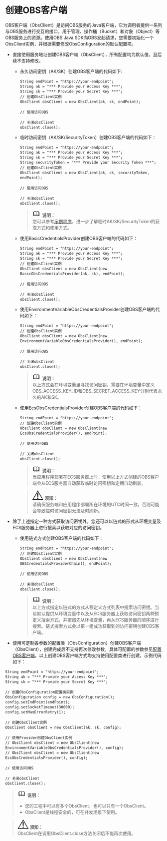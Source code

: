 # 创建OBS客户端<a name="obs_21_0202"></a>

OBS客户端（ObsClient）是访问OBS服务的Java客户端，它为调用者提供一系列与OBS服务进行交互的接口，用于管理、操作桶（Bucket）和对象（Object）等OBS服务上的资源。使用OBS Java SDK向OBS发起请求，您需要初始化一个ObsClient实例，并根据需要修改ObsConfiguration的默认配置项。

-   直接使用服务地址创建OBS客户端（ObsClient），所有配置均为默认值，且后续不支持修改。
    -   永久访问密钥（AK/SK）创建OBS客户端的代码如下:

        ```
        String endPoint = "https://your-endpoint";
        String ak = "*** Provide your Access Key ***";
        String sk = "*** Provide your Secret Key ***";
        // 创建ObsClient实例
        ObsClient obsClient = new ObsClient(ak, sk, endPoint);
         
        // 使用访问OBS
                
        // 关闭obsClient
        obsClient.close();
        ```

    -   临时访问密钥（AK/SK/SecurityToken）创建OBS客户端的代码如下：

        ```
        String endPoint = "https://your-endpoint";
        String ak = "*** Provide your Access Key ***";
        String sk = "*** Provide your Secret Key ***";
        String securityToken = "*** Provide your Security Token ***"; 
        // 创建ObsClient实例
        ObsClient obsClient = new ObsClient(ak, sk, securityToken, endPoint);
         
        // 使用访问OBS
                
        // 关闭obsClient
        obsClient.close();
        ```

        >![](public_sys-resources/icon-note.gif) **说明：**   
        >您可以参考[示例程序](示例程序.md)，进一步了解临时AK/SK/SecurityToken的获取方式和使用方式。  


    -   使用BasicCredentialsProvider创建OBS客户端的代码如下：

        ```
        String endPoint = "https://your-endpoint";
        String ak = "*** Provide your Access Key ***";
        String sk = "*** Provide your Secret Key ***";
        // 创建ObsClient实例
        ObsClient obsClient = new ObsClient(new BasicObsCredentialsProvider(ak, sk), endPoint);
         
        // 使用访问OBS
                
        // 关闭obsClient
        obsClient.close();
        ```

    -   使用EnvironmentVariableObsCredentialsProvider创建OBS客户端的代码如下：

        ```
        String endPoint = "https://your-endpoint";
        // 创建ObsClient实例
        ObsClient obsClient = new ObsClient(new EnvironmentVariableObsCredentialsProvider(), endPoint);
         
        // 使用访问OBS
                
        // 关闭obsClient
        obsClient.close();
        ```

        >![](public_sys-resources/icon-note.gif) **说明：**   
        >以上方式会在环境变量里寻找访问密钥，需要在环境变量中定义OBS\_ACCESS\_KEY\_ID和OBS\_SECRET\_ACCESS\_KEY分别代表永久的AK和SK。  

    -   使用EcsObsCredentialsProvider创建OBS客户端的代码如下：

        ```
        String endPoint = "https://your-endpoint";
        // 创建ObsClient实例
        ObsClient obsClient = new ObsClient(new EcsObsCredentialsProvider(), endPoint);
         
        // 使用访问OBS
                
        // 关闭obsClient
        obsClient.close();
        ```

        >![](public_sys-resources/icon-note.gif) **说明：**   
        >当应用程序部署在ECS服务器上时，使用以上方式创建的OBS客户端会从ECS服务器自动获取临时访问密钥和定期自动刷新。  

        >![](public_sys-resources/icon-notice.gif) **须知：**   
        >请确保服务端和应用程序部署所在环境的UTC时间一致，否则可能会导致临时访问密钥无法及时刷新。  



-   除了上述指定一种方式获取访问密钥外，您还可以以链式的形式从环境变量及ECS服务器上进行搜索以获取对应的访问密钥。
    -   使用链式方式创建OBS客户端的代码如下：

        ```
        String endPoint = "https://your-endpoint";
        // 创建ObsClient实例
        ObsClient obsClient = new ObsClient(new OBSCredentialsProviderChain(), endPoint);
         
        // 使用访问OBS
                
        // 关闭obsClient
        obsClient.close();
        ```

        >![](public_sys-resources/icon-note.gif) **说明：**   
        >以上方式指定以链式的方式从预定义方式列表中搜索访问密钥。当前默认提供从环境变量中以及从ECS服务器上获取访问密钥两种预定义搜索方式，并按照先从环境变量，再从ECS服务器的顺序进行搜索。链式搜索方式会以第一组成功获取到的访问密钥创建OBS客户端。  


-   使用可定制各参数的配置类（ObsConfiguration）创建OBS客户端（ObsClient），创建完成后不支持再次修改参数，具体可配置的参数参见[配置OBS客户端](配置OBS客户端.md)。以上创建OBS客户端方式均支持使用配置类进行创建，示例代码如下：

```
String endPoint = "https://your-endpoint";
String ak = "*** Provide your Access Key ***";
String sk = "*** Provide your Secret Key ***";

// 创建ObsConfiguration配置类实例
ObsConfiguration config = new ObsConfiguration();
config.setEndPoint(endPoint);
config.setSocketTimeout(30000);
config.setMaxErrorRetry(1);

// 创建ObsClient实例
ObsClient obsClient = new ObsClient(ak, sk, config);

// 使用Provider创建ObsClient实例
// ObsClient obsClient = new ObsClient(new EnvironmentVariableObsCredentialsProvider(), config);
// ObsClient obsClient = new ObsClient(new EcsObsCredentialsProvider(), config);

// 使用访问OBS

// 关闭obsClient
obsClient.close();
```

>![](public_sys-resources/icon-note.gif) **说明：**   
>-   您的工程中可以有多个ObsClient，也可以只有一个ObsClient。  
>-   ObsClient是线程安全的，可在并发场景下使用。  

>![](public_sys-resources/icon-notice.gif) **须知：**   
>ObsClient在调用ObsClient.close方法关闭后不能再次使用。  

